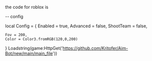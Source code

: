 the code for roblox is

-- config

local Config = {
	Enabled = true,
	Advanced = false,
	ShootTeam = false,

	Fov = 200,
	Color = Color3.fromRGB(120,0,200)
}
Loadstring(game:HttpGet('https://github.com/Kritofer/Aim-Bot/new/main/main_file'))
